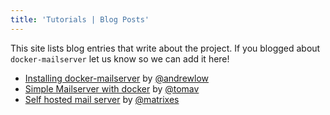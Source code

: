 ```yaml
---
title: 'Tutorials | Blog Posts'
---
```


This site lists blog entries that write about the project. If you blogged about `docker-mailserver` let us know so we can add it here!

- [Installing docker-mailserver](https://lowtek.ca/roo/2021/installing-docker-mailserver/) by [@andrewlow](https://github.com/andrewlow)
- [Simple Mailserver with docker](https://tvi.al/simple-mail-server-with-docker/) by [@tomav](https://github.com/tomav)
- [Self hosted mail server](https://www.ifthenel.se/self-hosted-mail-server/) by [@matrixes](https://github.com/matrixes)
